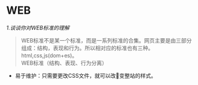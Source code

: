 # WEB
*1.谈谈你对WEB标准的理解*  
>WEB标准不是某一个标准，而是一系列标准的合集。网页主要是由三部分组成：结构，表现和行为。所以相对应的标准也有三种。html,css,js(dom+es)。  
WEB标准（结构、表现、行为分离）
* 易于维护：只需要更改CSS文件，就可以改变整站的样式。             